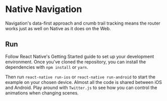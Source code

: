 # Native Navigation
Navigation's data-first approach and crumb trail tracking means the router works just as well on Native as it does on the Web. 

## Run
Follow React Native's Getting Started guide to set up your development environment. Once you've cloned the repository, you can install the dependencies with `npm install` or `yarn`.

Then run `react-native run-ios` or `react-native run-android` to start the example on your chosen device. Almost all the code is shared between iOS and Android. Play around with `Twitter.js` to see how you can control the animations when changing scenes.
